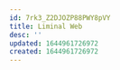 ```yaml
---
id: 7rk3_Z2DJOZP88PWY8pVY
title: Liminal Web
desc: ''
updated: 1644961726972
created: 1644961726972
---
```


